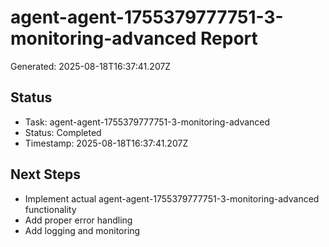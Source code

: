 # agent-agent-1755379777751-3-monitoring-advanced Report

Generated: 2025-08-18T16:37:41.207Z

## Status
- Task: agent-agent-1755379777751-3-monitoring-advanced
- Status: Completed
- Timestamp: 2025-08-18T16:37:41.207Z

## Next Steps
- Implement actual agent-agent-1755379777751-3-monitoring-advanced functionality
- Add proper error handling
- Add logging and monitoring
